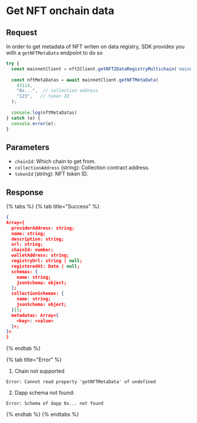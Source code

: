 # Get NFT onchain data

## Request

In order to get metadata of NFT writen on data registry, SDK provides you with a `getNFTMetaData` endpoint to do so

```typescript
try {
  const mainnetClient = nft2Client.getNFT2DataRegistryMultichain('mainnet');
 
  const nftMetaDatas = await mainnetClient.getNFTMetaData(
    43114,
    "0x...",  // collection address
    "123",   // token ID
  );
 
  console.log(nftMetaDatas)
} catch (e) {
  console.error(e);
}
```

## Parameters

* `chainId`: Which chain to get from.
* `collectionAddress` (string): Collection contract address.
* `tokenId` (string): NFT token ID.

## Response

{% tabs %}
{% tab title="Success" %}
```json
{ 
Array<{
  providerAddress: string;
  name: string;
  description: string;
  url: string;
  chainId: number;
  walletAddress: string;
  registryUrl: string | null;
  registeredAt: Date | null;
  schemas: {
    name: string;
    jsonSchema: object;
  };
  collectionSchemas: {
    name: string;
    jsonSchema: object;
  }[];
  metadatas: Array<{
    <key>: <value>
  }>;
}>
}
```
{% endtab %}

{% tab title="Error" %}
1. Chain not supported

```
Error: Cannot read property 'getNFTMetaData' of undefined
```

2. Dapp schema not found:

```
Error: Schema of dapp 0x... not found
```
{% endtab %}
{% endtabs %}
